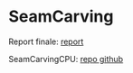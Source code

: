 # SeamCarving

Report finale: [report](https://github.com/Luca-Tommy/SeamCarving/blob/main/src/assets/reports/Amadori_Papparotto_SeamCarving.pdf)

SeamCarvingCPU: [repo github](https://github.com/Luca-Tommy/SeamCarvingCPU)
